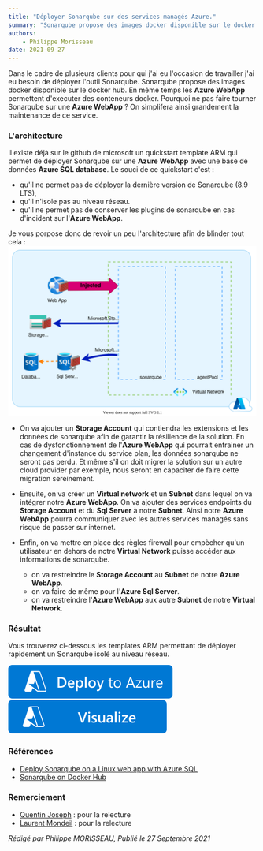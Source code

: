 ```yaml
---
title: "Déployer Sonarqube sur des services managés Azure."
summary: "Sonarqube propose des images docker disponible sur le docker hub. En même temps les Azure WebApp permettent d'executer des conteneurs docker. Pourquoi ne pas faire tourner Sonarqube sur une Azure WebApp ?"
authors:
    - Philippe Morisseau
date: 2021-09-27
---
```


Dans le cadre de plusieurs clients pour qui j'ai eu l'occasion de travailler j'ai eu besoin de déployer l'outil Sonarqube. Sonarqube propose des images docker disponible sur le docker hub. En même temps les **Azure WebApp** permettent d'executer des conteneurs docker. Pourquoi ne pas faire tourner Sonarqube sur une **Azure WebApp** ?
On simplifera ainsi grandement la maintenance de ce service.

### L'architecture

Il existe déjà sur le github de microsoft un quickstart template ARM qui permet de déployer Sonarqube sur une **Azure WebApp** avec une base de données **Azure SQL database**.
Le souci de ce quickstart c'est :
- qu'il ne permet pas de déployer la dernière version de Sonarqube (8.9 LTS),
- qu'il n'isole pas au niveau réseau.
- qu'il ne permet pas de conserver les plugins de sonarqube en cas d'incident sur l'**Azure WebApp**.

Je vous porpose donc de revoir un peu l'architecture afin de blinder tout cela :
![archi](../../img/sonarqube.managed.svg)

- On va ajouter un **Storage Account** qui contiendra les extensions et les données de sonarqube afin de garantir la résilience de la solution. En cas de dysfonctionnement de l'**Azure WebApp** qui pourrait entrainer un changement d'instance du service plan, les données sonarqube ne seront pas perdu. Et même s'il on doit migrer la solution sur un autre cloud provider par exemple, nous seront en capaciter de faire cette migration sereinement.

- Ensuite, on va créer un **Virtual network** et un **Subnet** dans lequel on va intégrer notre **Azure WebApp**. On va ajouter des services endpoints du **Storage Account** et du **Sql Server** à notre **Subnet**. Ainsi notre **Azure WebApp** pourra communiquer avec les autres services managés sans risque de passer sur internet.

- Enfin, on va mettre en place des règles firewall pour empècher qu'un utilisateur en dehors de notre **Virtual Network** puisse accéder aux informations de sonarqube. 
  - on va restreindre le **Storage Account** au **Subnet** de notre **Azure WebApp**.
  - on va faire de même pour l'**Azure Sql Server**.
  - on va restreindre l'**Azure WebApp** aux autre **Subnet** de notre **Virtual Network**.

### Résultat



Vous trouverez ci-dessous les templates ARM permettant de déployer rapidement un Sonarqube isolé au niveau réseau.  

[![Deploy To Azure](https://raw.githubusercontent.com/Azure/azure-quickstart-templates/master/1-CONTRIBUTION-GUIDE/images/deploytoazure.svg?sanitize=true)](https://portal.azure.com/#create/Microsoft.Template/uri/https%3A%2F%2Fraw.githubusercontent.com%2FIneaweb%2FBlog%2Fmain%2Fassets%2Farm.sonarqube%2Fazuredeploy.json)
[![Visualize](https://raw.githubusercontent.com/Azure/azure-quickstart-templates/master/1-CONTRIBUTION-GUIDE/images/visualizebutton.svg?sanitize=true)](http://armviz.io/#/?load=https%3A%2F%2Fraw.githubusercontent.com%2FIneaweb%2FBlog%2Fmain%2Fassets%2Farm.sonarqube%2Fazuredeploy.json)

### Références

- [Deploy Sonarqube on a Linux web app with Azure SQL](https://github.com/Azure/azure-quickstart-templates/tree/master/quickstarts/microsoft.web/webapp-linux-sonarqube-azuresql)
- [Sonarqube on Docker Hub](https://hub.docker.com/_/sonarqube)

### Remerciement

- [Quentin Joseph](https://www.linkedin.com/in/quentin-joseph-a4962b87/) : pour la relecture
- [Laurent Mondeil](https://www.linkedin.com/in/laurent-mondeil-0a87a743/) : pour la relecture

_Rédigé par Philippe MORISSEAU, Publié le 27 Septembre 2021_